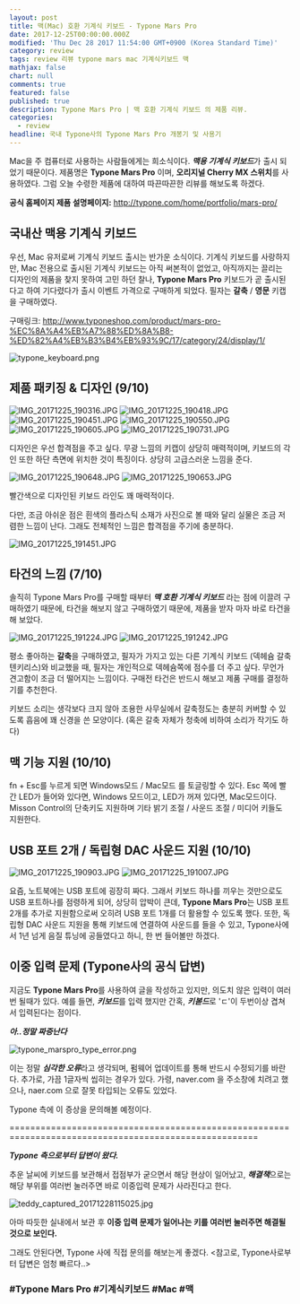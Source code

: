 ```yaml
---
layout: post
title: 맥(Mac) 호환 기계식 키보드 - Typone Mars Pro
date: 2017-12-25T00:00:00.000Z
modified: 'Thu Dec 28 2017 11:54:00 GMT+0900 (Korea Standard Time)'
category: review
tags: review 리뷰 typone mars mac 기계식키보드 맥
mathjax: false
chart: null
comments: true
featured: false
published: true
description: Typone Mars Pro | 맥 호환 기계식 키보드 의 제품 리뷰.
categories:
  - review
headline: 국내 Typone사의 Typone Mars Pro 개봉기 및 사용기
---
```

Mac을 주 컴퓨터로 사용하는 사람들에게는 희소식이다. ***맥용 기계식 키보드***가 출시 되었기 때문이다.
제품명은 **Typone Mars Pro** 이며, **오리지널 Cherry MX 스위치**를 사용하였다.
그럼 오늘 수령한 제품에 대하여 따끈따끈한 리뷰를 해보도록 하겠다.

**공식 홈페이지 제품 설명페이지:**
http://typone.com/home/portfolio/mars-pro/

## 국내산 맥용 기계식 키보드

우선, Mac 유저로써 기계식 키보드 출시는 반가운 소식이다.
기계식 키보드를 사랑하지만, Mac 전용으로 출시된 기계식 키보드는 아직 써본적이 없었고,
아직까지는 끌리는 디자인의 제품을 찾지 못하여 고민 하던 찰나,
**Typone Mars Pro** 키보드가 곧 출시된다고 하여 기다렸다가 출시 이벤트 가격으로 구매하게 되었다.
필자는 **갈축** / **영문** 키캡을 구매하였다.

구매링크: http://www.typoneshop.com/product/mars-pro-%EC%8A%A4%EB%A7%88%ED%8A%B8-%ED%82%A4%EB%B3%B4%EB%93%9C/17/category/24/display/1/

![typone_keyboard.png]({{site.baseurl}}/images/typone_keyboard.png)

## 제품 패키징 & 디자인 (9/10)

![IMG_20171225_190316.JPG]({{site.baseurl}}/images/IMG_20171225_190316.JPG)
![IMG_20171225_190418.JPG]({{site.baseurl}}/images/IMG_20171225_190418.JPG)
![IMG_20171225_190451.JPG]({{site.baseurl}}/images/IMG_20171225_190451.JPG)
![IMG_20171225_190550.JPG]({{site.baseurl}}/images/IMG_20171225_190550.JPG)
![IMG_20171225_190605.JPG]({{site.baseurl}}/images/IMG_20171225_190605.JPG)
![IMG_20171225_190731.JPG]({{site.baseurl}}/images/IMG_20171225_190731.JPG)

디자인은 우선 합격점을 주고 싶다.
무광 느낌의 키캡이 상당히 매력적이며, 키보드의 각인 또한 하단 측면에 위치한 것이 특징이다.
상당히 고급스러운 느낌을 준다.

![IMG_20171225_190648.JPG]({{site.baseurl}}/images/IMG_20171225_190648.JPG)
![IMG_20171225_190653.JPG]({{site.baseurl}}/images/IMG_20171225_190653.JPG)


빨간색으로 디자인된 키보드 라인도 꽤 매력적이다.

다만, 조금 아쉬운 점은 흰색의 플라스틱 소재가 사진으로 볼 때와 달리 실물은 조금 저렴한 느낌이 난다.
그래도 전체적인 느낌은 합격점을 주기에 충분하다.

![IMG_20171225_191451.JPG]({{site.baseurl}}/images/IMG_20171225_191451.JPG)


## 타건의 느낌 (7/10)


솔직히 Typone Mars Pro를 구매할 때부터 ***맥 호환 기계식 키보드*** 라는 점에 이끌려 구매하였기 때문에,
타건을 해보지 않고 구매하였기 때문에, 제품을 받자 마자 바로 타건을 해 보았다.

![IMG_20171225_191224.JPG]({{site.baseurl}}/images/IMG_20171225_191224.JPG)
![IMG_20171225_191242.JPG]({{site.baseurl}}/images/IMG_20171225_191242.JPG)

평소 좋아하는 **갈축**을 구매하였고, 필자가 가지고 있는 다른 기계식 키보드 (덱헤슘 갈축 텐키리스)와 비교했을 때, 필자는 개인적으로 덱헤슘쪽에 점수를 더 주고 싶다. 무언가 견고함이 조금 더 떨어지는 느낌이다. 구매전 타건은 반드시 해보고 제품 구매를 결정하기를 추천한다.

키보드 소리는 생각보다 크지 않아 조용한 사무실에서 갈축정도는 충분히 커버할 수 있도록 흡음에 꽤 신경을 쓴 모양이다. (혹은 갈축 자체가 청축에 비하여 소리가 작기도 하다)

## 맥 기능 지원 (10/10)


fn + Esc를 누르게 되면 Windows모드 / Mac모드 를 토글링할 수 있다. Esc 쪽에 빨간 LED가 들어와 있다면, Windows 모드이고, LED가 꺼져 있다면, Mac모드이다. Misson Control의 단축키도 지원하며 기타 밝기 조절 / 사운드 조절 / 미디어 키들도 지원한다.

## USB 포트 2개 / 독립형 DAC 사운드 지원 (10/10)

![IMG_20171225_190903.JPG]({{site.baseurl}}/images/IMG_20171225_190903.JPG)
![IMG_20171225_191007.JPG]({{site.baseurl}}/images/IMG_20171225_191007.JPG)

요즘, 노트북에는 USB 포트에 굉장히 짜다. 그래서 키보드 하나를 끼우는 것만으로도 USB 포트하나를 점령하게 되어, 상당히 압박이 큰데, **Typone Mars Pro**는 USB 포트 2개를 추가로 지원함으로써 오히려 USB 포트 1개를 더 활용할 수 있도록 했다. 또한, 독립형 DAC 사운드 지원을 통해 키보드에 연결하여 사운드를 들을 수 있고, Typone사에서 1년 넘게 음질 튜닝에 공들였다고 하니, 한 번 들어볼만 하겠다.

## 이중 입력 문제 (Typone사의 공식 답변)

지금도 **Typone Mars Pro**를 사용하여 글을 작성하고 있지만, 의도치 않은 입력이 여러번 될때가 있다.
예를 들면, ***키보드***를 입력 했지만 간혹, ***키볻드***로 'ㄷ'이 두번이상 겹쳐서 입력된다는 점이다.

***아..정말 짜증난다***

![typone_marspro_type_error.png]({{site.baseurl}}/images/typone_marspro_type_error.png)

이는 정말 ***심각한 오류***라고 생각되며, 펌웨어 업데이트를 통해 반드시 수정되기를 바란다.
추가로, 가끔 1글자씩 씹히는 경우가 있다.
가령, naver.com 을 주소창에 치려고 했으나, naer.com 으로 잘못 타입되는 오류도 있었다.

Typone 측에 이 증상을 문의해볼 예정이다.

======================================================================================================

***Typone 측으로부터 답변이 왔다.***

추운 날씨에 키보드를 보관해서 접점부가 굳으면서 해당 현상이 일어났고,
***해결책***으로는 해당 부위를 여러번 눌러주면 바로 이중입력 문제가 사라진다고 한다.

![teddy_captured_20171228115025.jpg]({{site.baseurl}}/images/teddy_captured_20171228115025.jpg)

아마 따듯한 실내에서 보관 후 **이중 입력 문제가 일어나는 키를 여러번 눌러주면 해결될 것으로 보인다.**

그래도 안된다면, Typone 사에 직접 문의를 해보는게 좋겠다.
<참고로, Typone사로부터 답변은 엄청 빠르다..>











### #Typone Mars Pro #기계식키보드 #Mac #맥
